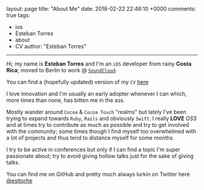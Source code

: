 layout: page
title: "About Me"
date: 2018-02-22 22:46:10 +0000
comments: true
tags:
- ios
- Esteban Torres
- about
- CV
author: "Esteban Torres"

---

Hi; my name is **Esteban Torres** and I'm an `iOS` developer from rainy **Costa Rica**; moved to Berlin to work @ [`SoundCloud`][soundcloud].

You can find a (hopefully updated) version of my `CV` [here][cv]

I love innovation and I'm usually an early adopter whenever I can which, more times than none, has bitten me in the ass.
<!-- more -->
Mostly wander around `Cocoa` & `Cocoa Touch` "realms" but lately I've been trying to expand towards `Ruby`, `Rails` and obviously `Swift`.
I really **LOVE** _OSS_ and at times try to contribute as much as possible and try to get involved with the community; some times though I find myself too overwhelmed with a lot of projects and thus tend to distance myself for some months.

I try to be active in conferences but only if I can find a topic I'm super passionate about; try to avoid giving hollow talks just for the sake of giving talks.

You can find me on GitHub and pretty much always lurkin on Twitter here [@esttorhe](https://twitter.com/esttorhe)


[soundcloud]:https://soundcloud.com
[cv]:https://estebantorr.es/cv/index.html
